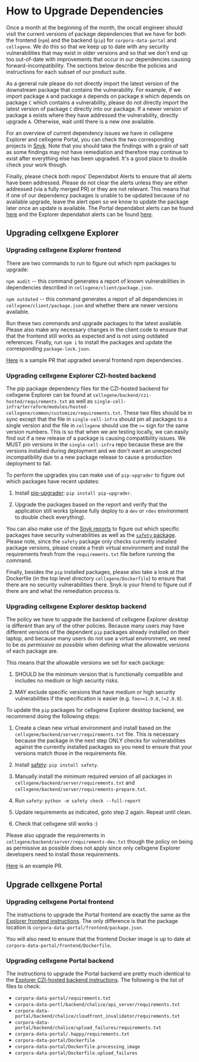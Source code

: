 # How to Upgrade Dependencies

Once a month at the beginning of the month, the oncall engineer should visit the current versions of package dependencies that we have for both the frontend (`npm`) and the backend (`pip`) for `corpora-data-portal` and `cellxgene`. We do this so that we keep up to date with any security vulnerabilities that may exist in older versions and so that we don't end up too out-of-date with improvements that occur in our dependencies causing forward-incompatibility. The sections below describe the policies and instructions for each subset of our product suite.

As a general rule please do not directly import the latest version of the downstream package that contains the vulnerability. For example, if we import package `A` and package `A` depends on package `B` which depends on package `C` which contains a vulnerability, please do not directly import the latest version of package `C` directly into our package. If a newer version of package `A` exists where they have addressed the vulnerability, directly upgrade `A`. Otherwise, wait until there is a new one available.

For an overview of current dependency issues we have in cellxgene Explorer and cellxgene Portal, you can check the two corresponding projects in [Snyk](https://app.snyk.io/org/cellxgene). Note that you should take the findings with a grain of salt as some findings may not have remediation and therefore may continue to exist after everything else has been upgraded. It's a good place to double check your work though.

Finally, please check both repos' Dependabot Alerts to ensure that all alerts have been addressed. Please do not clear the alerts unless they are either addressed (via a fully merged PR) or they are not relevant. This means that if one of our dependency packages is unable to be updated because of no available upgrade, leave the alert open so we know to update the package later once an update is available. The Portal dependabot alerts can be found [here](https://github.com/chanzuckerberg/corpora-data-portal/security/dependabot) and the Explorer dependabot alerts can be found [here](https://github.com/chanzuckerberg/cellxgene/security/dependabot).

## Upgrading cellxgene Explorer

### Upgrading cellxgene Explorer frontend

There are two commands to run to figure out which npm packages to upgrade:

`npm audit` -- this command generates a report of known vulnerabilities in dependencies described in `cellxgene/client/package.json`.

`npm outdated` -- this command generates a report of all dependencies in `cellxgene/client/package.json` and whether there are newer versions available.

Run these two commands and upgrade packages to the latest available. Please also make any necessary changes in the client code to ensure that that the frontend still works as expected and is not using outdated references. Finally, run `npm i` to install the packages and update the corresponding `package-lock.json`.

[Here](https://github.com/chanzuckerberg/cellxgene/pull/2167/files) is a sample PR that upgraded several frontend npm dependencies.

### Upgrading cellxgene Explorer CZI-hosted backend

The pip package dependency files for the CZI-hosted backend for cellxgene Explorer can be found at `cellxgene/backend/czi-hosted/requirements.txt` as well as `single-cell-infra/terraform/modules/hosted-cellxgene/common/customize/requirements.txt`. These two files should be in sync except that the file in `single-cell-infra` should pin all packages to a single version and the file in `cellxgene` should use the `>=` sign for the same version numbers. This is so that when we are testing locally, we can easily find out if a new release of a package is causing compatibility issues. We MUST pin versions in the `single-cell-infra` repo because these are the versions installed during deployment and we don't want an unexpected incompatibility due to a new package release to cause a production deployment to fail.

To perform the upgrades you can make use of `pip-upgrader` to figure out which packages have recent updates:

1. Install [pip-upgrader](https://pypi.org/project/pip-upgrader/): `pip install pip-upgrader`.

1. Upgrade the packages based on the report and verify that the application still works (please fully deploy to a `dev` or `rdev` environment to double check everything).

You can also make use of the [Snyk reports](https://app.snyk.io/org/cellxgene) to figure out which specific packages have security vulnerabilities as well as the [`safety` package](#Upgrade-cellxgene-Explorer-desktop-backend). Please note, since the `safety` package only checks currently installed package versions, please create a fresh virtual environment and install the requirements fresh from the `requirements.txt` file before running the command.

Finally, besides the `pip` installed packages, please also take a look at the Dockerfile (in the top level directory `cellxgene/Dockerfile`) to ensure that there are no security vulnerabilities there. Snyk is your friend to figure out if there are and what the remediation process is.

### Upgrading cellxgene Explorer desktop backend

The policy we have to upgrade the backend of cellxgene Explorer _desktop_ is different than any of the other policies. Because many users may have different versions of the dependent `pip` packages already installed on their laptop, and because many users do not use a virtual environment, we need to be _as permissive as possible_ when defining what the allowable versions of each package are.

This means that the allowable versions we set for each package:

1. SHOULD be the minimum version that is functionally compatible and includes no medium or high security risks.

1. MAY exclude specific versions that have medium or high security vulnerabilities if the specification is easier (e.g. `foo>=1.9.0,!=2.0.0`).

To update the `pip` packages for cellxgene Explorer desktop backend, we recommend doing the following steps:

1. Create a clean new virtual environment and install based on the `cellxgene/backend/server/requirements.txt` file. This is necessary because the package in the next step ONLY checks for vulnerabilities against the currently installed packages so you need to ensure that your versions match those in the requirements file.

1. Install [safety](https://pypi.org/project/safety/): `pip install safety`.

1. Manually install the minimum required version of all packages in `cellxgene/backend/server/requirements.txt` and `cellxgene/backend/server/requirements-prepare.txt`.

1. Run `safety`: `python -m safety check --full-report`

1. Update requirements as indicated, goto step 2 again.  Repeat until clean.

1. Check that cellxgene still works :)

Please also upgrade the requirements in `cellxgene/backend/server/requirements-dev.txt` though the policy on being as permissive as possible does not apply since only cellxgene Explorer developers need to install those requirements.

[Here](https://github.com/chanzuckerberg/cellxgene/pull/2172/files) is an example PR.

## Upgrade cellxgene Portal

### Upgrading cellxgene Portal frontend

The instructions to upgrade the Portal frontend are exactly the same as the [Explorer frontend instructions](#Upgrading-cellxgene-Explorer-frontend). The only difference is that the package location is `corpora-data-portal/frontend/package.json`.

You will also need to ensure that the frontend Docker image is up to date at `corpora-data-portal/frontend/Dockerfile`.

### Upgrading cellxgene Portal backend

The instructions to upgrade the Portal backend are pretty much identical to the [Explorer CZI-hosted backend instructions](#Upgrading-cellxgene-Explorer-czi-hosted-backend). The following is the list of files to check:

- `corpora-data-portal/requirements.txt`
- `corpora-data-portl/backend/chalice/api_server/requirements.txt`
- `corpora-data-portal/backend/chalice/cloudfront_invalidator/requirements.txt`
- `corpora-data-portal/backend/chalice/upload_failures/requirements.txt`
- `corpora-data-portal/.happy/requirements.txt`
- `corpora-data-portal/Dockerfile`
- `corpora-data-portal/Dockerfile.processing_image`
- `corpora-data-portal/Dockerfile.upload_failures`
